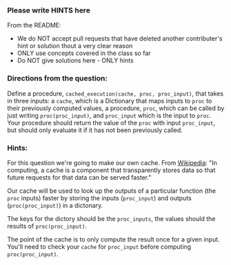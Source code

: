 ### Please write HINTS here
From the README:
- We do NOT accept pull requests that have deleted another contributer's hint or solution thout a very clear reason
- ONLY use concepts covered in the class so far
- Do NOT give solutions here - ONLY hints

### Directions from the question:
Define a procedure, `cached_execution(cache, proc, proc_input)`, that takes in three inputs: a `cache`, which is a Dictionary that maps inputs to `proc` to their previously computed values, a procedure, `proc`, which can be called by just writing `proc(proc_input)`, and `proc_input` which is the input to `proc`. Your procedure should return the value of the `proc` with input `proc_input`, but should only evaluate it if it has not been previously called.


### Hints:
For this question we're going to make our own cache. From [Wikipedia](http://en.wikipedia.org/wiki/Cache_(computing)): "In computing, a cache is a component that transparently stores data so that future requests for that data can be served faster."

Our cache will be used to look up the outputs of a particular function (the `proc` inputs) faster by storing the inputs (`proc_input`) and outputs (`proc(proc_input)`) in a dictonary.

The keys for the dictory should be the `proc_inputs`, the values should the results of `proc(proc_input)`.

The point of the cache is to only compute the result once for a given input. You'll need to check your `cache` for `proc_input` before computing `proc(proc_input)`.
